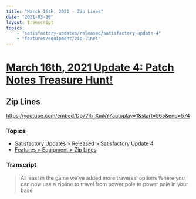 ```yaml
---
title: "March 16th, 2021 - Zip Lines"
date: "2021-03-16"
layout: transcript
topics: 
    - "satisfactory-updates/released/satisfactory-update-4"
    - "features/equipment/zip-lines"
---
```

# [March 16th, 2021 Update 4: Patch Notes Treasure Hunt!](../2021-03-16.md)
## Zip Lines
https://youtube.com/embed/Dp77ih_XmkY?autoplay=1&start=565&end=574
### Topics
* [Satisfactory Updates > Released > Satisfactory Update 4](../topics/satisfactory-updates/released/satisfactory-update-4.md)
* [Features > Equipment > Zip Lines](../topics/features/equipment/zip-lines.md)

### Transcript

> At least in the game we've added more traversal options
> Where you can now use a zipline to travel from
> power pole to power pole in your base
